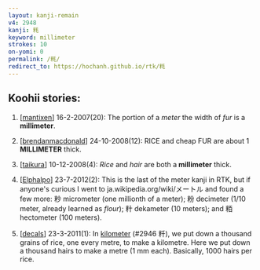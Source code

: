 ```yaml
---
layout: kanji-remain
v4: 2948
kanji: 粍
keyword: millimeter
strokes: 10
on-yomi: 0
permalink: /粍/
redirect_to: https://hochanh.github.io/rtk/粍
---
```


## Koohii stories: 

1) [<a href="http://kanji.koohii.com/profile/mantixen">mantixen</a>] 16-2-2007(20): The portion of a <em>meter</em> the width of <em>fur</em> is a<strong> millimeter</strong>.

2) [<a href="http://kanji.koohii.com/profile/brendanmacdonald">brendanmacdonald</a>] 24-10-2008(12): RICE and cheap FUR are about 1<strong> MILLIMETER</strong> thick.

3) [<a href="http://kanji.koohii.com/profile/taikura">taikura</a>] 10-12-2008(4): <em>Rice</em> and <em>hair</em> are both a<strong> millimeter</strong> thick.

4) [<a href="http://kanji.koohii.com/profile/Elphalpo">Elphalpo</a>] 23-7-2012(2): This is the last of the meter kanji in RTK, but if anyone&#039;s curious I went to ja.wikipedia.org/wiki/メートル and found a few more: 粆 micrometer (one millionth of a meter); 粉 decimeter (1/10 meter, already learned as <em>flour</em>); 籵 dekameter (10 meters); and 粨 hectometer (100 meters).

5) [<a href="http://kanji.koohii.com/profile/decals">decals</a>] 23-3-2011(1): In <a href="../v4/2946.html">kilometer</a> (#2946 粁), we put down a thousand grains of rice, one every metre, to make a kilometre. Here we put down a thousand hairs to make a metre (1 mm each). Basically, 1000 hairs per rice.

